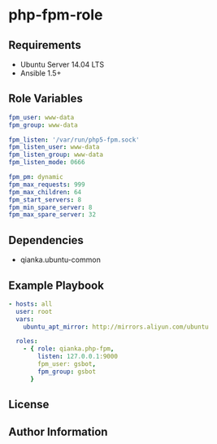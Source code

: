 php-fpm-role
============


Requirements
------------

- Ubuntu Server 14.04 LTS
- Ansible 1.5+


Role Variables
--------------

```yml
fpm_user: www-data
fpm_group: www-data

fpm_listen: '/var/run/php5-fpm.sock'
fpm_listen_user: www-data
fpm_listen_group: www-data
fpm_listen_mode: 0666

fpm_pm: dynamic
fpm_max_requests: 999
fpm_max_children: 64
fpm_start_servers: 8
fpm_min_spare_server: 8
fpm_max_spare_server: 32
```


Dependencies
------------

- qianka.ubuntu-common


Example Playbook
----------------

```yml
- hosts: all
  user: root
  vars:
    ubuntu_apt_mirror: http://mirrors.aliyun.com/ubuntu

  roles:
    - { role: qianka.php-fpm,
        listen: 127.0.0.1:9000
        fpm_user: gsbot,
        fpm_group: gsbot
      }

```


License
-------


Author Information
------------------
